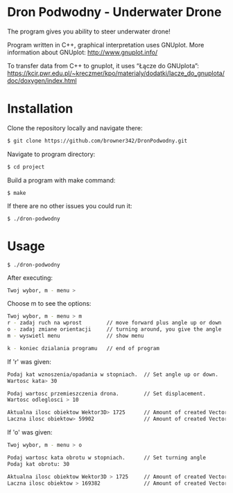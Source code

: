 # Dron Podwodny - Underwater Drone

The program gives you ability to steer underwater drone!

Program written in C++, graphical interpretation uses GNUplot.
More information about GNUplot:
http://www.gnuplot.info/

To transfer data from C++ to gnuplot, it uses “Łącze do GNUplota”:
https://kcir.pwr.edu.pl/~kreczmer/kpo/materialy/dodatki/lacze_do_gnuplota/doc/doxygen/index.html

# Installation
Clone the repository locally and navigate there:
```sh
$ git clone https://github.com/browner342/DronPodwodny.git
```
Navigate to program directory:
```sh
$ cd project
```
Build a program with make command:
```
$ make
```
If there are no other issues you could run it:
```
$ ./dron-podwodny
```

# Usage

```
$ ./dron-podwodny
```
After executing:
```sh
Twoj wybor, m - menu >
```
Choose m to see the options:
```sh
Twoj wybor, m - menu > m
r - zadaj ruch na wprost        // move forward plus angle up or down
o - zadaj zmiane orientacji     // turning around, you give the angle
m - wyswietl menu               // show menu

k - koniec dzialania programu   // end of program
```

If 'r' was given:
```sh
Podaj kat wznoszenia/opadania w stopniach.  // Set angle up or down.
Wartosc kata> 30                                  

Podaj wartosc przemieszczenia drona.        // Set displacement.
Wartosc odleglosci > 10

Aktualna ilosc obiektow Wektor3D> 1725      // Amount of created Vectors now
Laczna ilosc obiektow> 59902                // Amount of created Vectors all
```

If 'o' was given:
```sh
Twoj wybor, m - menu > o

Podaj wartosc kata obrotu w stopniach.      // Set turning angle
Podaj kat obrotu: 30

Aktualna ilosc obiektow Wektor3D > 1725     // Amount of created Vectors now
Laczna ilosc obiektow > 169382              // Amount of created Vectors all
```

